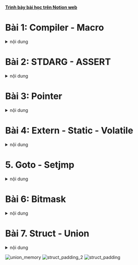 **[Trình bày bài học trên Notion web](https://ritzy-tray-c64.notion.site/Advance-C-CPP-1340b8981c614ba29eb68631e6479064)**

# Bài 1: Compiler - Macro
<details>
<summary>nội dung</summary>

<h2>Compiler</h2>

**Compiler là trình biên dịch, có nhiệm vụ biên dịch source code sang ngôn ngữ máy để vi xử lí có thể thực thi được chương trình đó.**

<p align="center">
  <img src="https://github.com/user-attachments/assets/418ae9af-78e6-4ba5-a352-9193f6056b5c" width="50%">
</p>

* Preprocessing: là quá trình tiền xử lí, tạo ra file preprocessed. Trong qua trình này:

    * Preprocessor sẽ copy nội dung của file được include vào file tiền xử lí.
    * Xóa bỏ các comment trong source file.
    * Chèn nội dung được định nghĩa của macro tại vị trí gọi macro đó.

* Compilation: từ preprocessed source compiler sẽ biên dịch sang assembly code.

* Assemble: assembler tạo ra object file từ assembly code.

* Linking: Linker sẽ gộp các file object đã tạo ra từ lại thành một excutable file.
    * Vì khi include một header thì file header đó chỉ chứa tên của hàm không có nội dung thực thi của hàm đó. Tức là sau tiền xử lí cũng chỉ chứa tên hàm mà không có nội dung hàm trong file đó.
    * File source của header đó cũng được biên dịch thành file object và linker sẽ gộp nội dung của hàm đó vào executable file.

<h2>Macro</h2>

**Macro gồm một label và nội dung là đoạn code sẽ được thay thế cho label đó trong quá trình tền xử lí (preprocessing).**

**Chỉ thị tiền xử lí là chỉ thị báo cho preprocesor xử lí những nội dung có trong source code.**

Các chỉ thị tiền xử lí:

* #include: là chỉ thị chèn tất cả nội dung của file được include vào source file.
    
    ⇒ Giúp quản lí và tái sử dụng source code hiệu quả.
    
* #define: dùng để định nghĩa một macro.

* #undef: để hủy định nghĩa một macro đã định nghĩa trước đó.
    
    ⇒ Sử dụng trong trường hợp cần định nghĩa lại macro.
    
* #if, #elif, #else: là những chỉ thị điều kiện để quyết định xem có chèn những nội dung bên trong điều kiện vào source file hay không. Kết thúc chỉ thị điều kiện này là #endif.
    
    ⇒ Dùng để linh hoạt khai báo macro có nội dung khác nhau phù hợp với yêu cầu và đối tượng thực thi chương trình.
    
- #ifdef và #ifndef: là chỉ thị kiểm tra xem đã định nghĩa macro đó hay chưa. Nếu điều kiện đúng thì nội dung bên trong điều kiện sẽ được chèn vào source file. Kết thúc chỉ thị điều kiện là #endif.
    
    ⇒ Để tránh chèn lặp lại những nội dung đã được định nghĩa và chèn vào trước đó.

Các toán tử trong macro:
* Stringize: định nghĩa nội dung của label phía sau # là một chuỗi trong dấu “”.
    
    ```c
    #define _PRINTF(cmd) printf(#cmd)
    ```
    
* Concatenation: nối nội dung của label phía sau ## vào chuỗi phía trước.
    
    ```c
    #define PIN_DEF(number)    int pin_##number
    ```
    
* Variadic: tạo ra macro có thể nhận số lượng tham số truyền vào không cố định và có thể thay đổi.

    ```c
    #define NUM_LIST(...)                       \
    int sum_list[] = {__VA_ARGS__}

    NUM_LIST(1, 4, 5, 6);

    // kết quả sau tiền xử lí
    int sum_list[] = {1, 4, 5, 6};
    ```

Ví dụ định nghĩa macro:

* Định nghĩa macro có chứa giá trị của số pi.

* Định nghĩa macro khai báo nhiều biến có cùng format tên.

* Định nghĩa macro khai báo function.

    ```c
    #define PI_NUMBER               (double)3.14159

    #define NEW_VAR(name)           \
    int         int_##name;         \
    double      double_##name;      \
    char        char_##name;

    #define     _PRINTF(func_name, cmd)         \
    void func_name() {                          \
        printf(#cmd);                           \
        printf("\n");                           \
    }

    _PRINTF(print_hello, hello!);
    _PRINTF(print_goodbye, good bye!);

    int main() {

        printf("%.3f\n", PI_NUMBER); 

        NEW_VAR(test);
        int_test = 5;
        double_test = 5.0;
        char_test = 'a';

        print_hello();
        print_goodbye();
        return 0;
    }
    ```

Ví dụ #ifdef và #ifndef:

* Dùng #ifndef để kiểm tra xem label BOARD_H đã được địa nghĩa trước đó hay chưa. Và định nghĩa label đó nếu chưa.

* Dùng điều kiện #if, #elif để định nghĩa chân Led builtin  phù hợp với board cần biên dịch.

    ```c
    #ifndef BOARD_H
    #define BOARD_H

    #define MCU     UNO
    //#define MCU     MEGA

    #if MCU == UNO
        #define     LED_BULTIN      2
    #elif MCU == MEGA
        #define     LED_BULTIN      7
    #endif

    #endif
    ```

**Macro và function khác nhau như thế nào mặc dù có thể cho ra kết quả như nhau.**

* Function chiếm một vùng nhớ cố định trong main memory. Vì function chỉ được định nghĩa một lần. Mỗi khi gọi function thì program counter sẽ nhảy tới vùng nhớ lưu function đó để thực thi.
* Còn khi định nghĩa macro thì khi biên dịch preprocessor sẽ thay thế đoạn macro được định nghĩa tại vị trí gọi macro đó. Khi gọi nhiều lần sẽ có nhiều đoạn giống nhau trong main memory.
    
⇒ Dùng function sẽ tối ưu hơn về mặt bộ nhớ nhưng sẽ không tối ưu về mặt tốc độ khi so với macro.

</details>

# Bài 2: STDARG - ASSERT
<details>
<summary>nội dung</summary>

<h2>STDARG</h2>

**Stdarg là thư viện chuẩn của C, hỗ trợ viết function với số lượng tham số và kiểu dữ liệu không xác định trước.**

Kiểu dữ liệu và macro của thư viện stdarg:

* va_list: là kiểu dự liệu để chứa các tham số truyền vào.

* void va_start(va_list *ap*, *argN*): xác định địa chỉ bắt đầu trong danh sách tham số truyền vào. Địa chỉ bắt đầu là địa chỉ của tham số tiếp theo phía sau  label argN. Cần gọi trước va_start trước khi gọi va_arg.

* type va_arg(va_list *ap*, *type*): trả về giá trị của địa chỉ hiện tại đang trỏ tới trong danh sách tham số với kiểu dữ liệu xác định tại type. Và chuyển con trỏ đến vị trí tiếp theo trong danh sách tham số.

* void va_end(): giải phóng vùng nhớ đã tạo ra của biến va_list. Cần gọi khi không còn sử dụng va_list đó nữa.

Ví dụ viết một function tính tổng các số truyền vào kiểu int có số lượng tham số có thể thay đổi:

```c
int sum(int count, ...){
    va_list num_list;
    // khởi tạo va_list để lưu địa chỉ các tham số truyền vào
    va_start(num_list, count);
    // lấy ra giá trị của tham số hiện tại đang trỏ đến (địa chỉ đầu tiên là địa chỉ của tham số phía sau count)
    int result = va_arg(num_list, int);
    for(int index=1;index<count;index++) {
            // cộng dồn lần lượt các giá trị còn lại trong danh sách tham số
        result += va_arg(num_list, int);
    }
    // giải phóng vùng nhớ đã khởi tạo num_list
    va_end(num_list);
    return result;
}

int main(void) {
    printf("%d\n", sum(5, 1, 3, 5, 6, 7));
    return 0;
}
```

⇒ Ứng dụng để viết những function xử lí những trường hợp tham số truyền vào có thể thay đổi được.

<h2>ASSERT</h2>

**Assert là thư viện chuẩn của C, hỗ trợ debug và báo lỗi cho chương trình.**

**void assert(_Expression):** có tham số truyền vào là điều kiện báo lỗi và chuỗi kí tự thông báo khi có lỗi xảy ra.

* Nếu điều kiện đúng chương trình sẽ chạy tiếp mà không báo lỗi.
* Nếu điều kiện sai chương trình sẽ báo lỗi với chuỗi kí tự đã định nghĩa trước và dừng chương trình ngay lập tức.

⇒ Quan trọng trong quá trình debug và xử lí lỗi và assert sẽ báo chính xác vị trí lỗi trong source code là line nào.

Ví dụ sử dụng assert để báo lỗi:
```c
#define LOG(condition, cmd)     assert((condition) && #cmd)

double divide(double number_a, double number_b) {
    // assert( (number_b!=0) && "Divide for zero");
    LOG(number_b!=0, "Divide for zero");
    return number_a / number_b;
}

int main() {
	printf("%f\n", divide(4.0, 1.0));
	printf("%f\n", divide(4.0, 0.0));
}
```

</details>

# Bài 3: Pointer
<details>
<summary>nội dung</summary>

<h2>Pointer</h2>

**Pointer là biến có giá trị là địa chỉ của một biến khác. Thông qua con trỏ có thể truy cập đến để đọc hoặc thay đổi giá trị tại địa chỉ đó.**

* Mọi biến đều được lưu trên RAM trong quá trình thực thi chương trình và có địa chỉ riêng.

* Có thể dùng pointer để truy cập nhiều biến khác nhau giúp quá trình xử lí chương trình linh hoạt hơn.

**Kích thước của con trỏ phụ thuộc vào kiến trúc của vi xử lí.**

Ví dụ khai báo và sử dụng con trỏ:
```c
int number = 10;
int *ptr = &number;   // lấy địa chỉ của biến number gán cho con trỏ
*ptr = 100;           // thay đổi giá trị tại biến number = 100
```

<h2>Void Pointer</h2>

**Void Pointer là con trỏ có thể trỏ đến bất kì biến nào mà không cần biết trước kiểu dữ liệu của nó.**

* Tuy nhiên trước khi đọc hoặc thay đổi giá trị của biến được trỏ tới thì cần ép kiểu cho đúng với kiểu dữ liệu của biến đó.

Ví dụ khai báo Void pointer:
```c
int a = 100;
void *ptr = &a;
printf("%d\n", *(int *)a);
*(int *)ptr = 10;
```

<h2>NULL Pointer</h2>

**NULL Pointer là con trỏ có giá trị (địa chỉ trỏ tới) là 0x00.**

Khi khai báo một biến mới chương trình sẽ lấy một vùng nhớ chưa được sử dụng trên RAM để lưu biến. Nếu không gán giá trị khi khai báo thì giá trị của biến sẽ là một giá trị ngẫu nhiên đã được lưu tại địa chỉ này trước đó. 

⇒ Do đó khi khai báo con trỏ mà chưa gán địa chỉ cho nó thì gán NULL để tránh lỗi chương trình khi trỏ nhầm địa chỉ. (Khi không dùng nữa cũng gán NULL)

* Dùng con trỏ NULL có thể kiểm tra được con trỏ đã được khai báo địa chỉ hợp lệ hay chưa.

```c
void *ptr = NULL;
```

<h2>Pointer to Constant</h2>

**Pointer to constant là con trỏ chỉ cho phép đọc giá trị tại tại địa chỉ được trỏ đến mà không được phép thay đổi giá trị tại địa chỉ đó. Tuy nhiên có thể gán lại giá trị (địa chỉ trỏ đến) cho con trỏ.**

Ví dụ sử dụng pointer to constant:
```c
int number_a = 10;
int number_b = 5;
// có thể khai báo con trỏ theo một trong hai cách sau.
int const *ptr_const = &number_a;
// const int *ptr_const = &number_a;

// không thể thay đổi giá trị của biến được trỏ đến.
// *ptr_const = 5; => Lỗi
// tuy nhiên có thể thay đổi giá trị của con trỏ.
ptr_const = &number_b;
```

<h2>Constant Pointer</h2>

**Constant pointer là con trỏ được khởi tạo với giá trị (địa chỉ trỏ đến) không được phép thay đổi. Chỉ có thể đọc và thay đổi giá trị tại địa chỉ được trỏ đến.**

Ví dụ sử dụng constant pointer:
```c
int number_a = 10;
int number_b = 5;
int *const ptr_const = &number_a;

// có thể thay đổi giá trị tại number_a
*const_ptr = 7;

// tuy nhiên đã khởi tạo con trỏ trỏ đến địa chỉ của number_a thì không thể trỏ đến một biến khác nữa.
// ptr_const = &number_b; => chương trình báo lỗi
```

<h2>Pointer to Function</h2>

**Function pointer là con trỏ có giá trị là địa chỉ của một function.**

    ⇒ Trỏ đến vùng nhớ chứa function.

Ví dụ sử dụng pointer to function:

```c
/*
	khai báo ptr là con trỏ hàm có tham số truyền vào là (int, int)
và kiểu trả về là int.
	sử dụng con trỏ hàm để gọi hàm phù hợp theo điều kiện
*/

#define OPERATOR    SUM
// #define OPERATOR    MULTIPLE

int multiple(int number_a, int number_b) {
    return number_a * number_b;
}

int sum(int number_a, int number_b) {
    return number_a + number_b;
}

int main() {
    int (*ptr)(int, int) = NULL;

    #if OPERATOR == SUM
        ptr = &sum;
    #elif OPERATOR == MULTIPLE
        ptr = &multiple;
    #endif
    
    printf("%d\n", ptr(5, 10));
}
```
* Function pointer còn có thể dùng làm tham số truyền vào cho một function khác. 

    Ví dụ:
    ```c
    /*
        Tạo một function có tham số truyền vào là một con trỏ hàm và các tham số phụ.
        Sử dụng con trỏ để gọi hàm tính toán.
    */


    int multiple(int number_a, int number_b) {
        return number_a * number_b;
    }

    int sum(int number_a, int number_b) {
        return number_a + number_b;
    }

    int CalcAndShow(int (*ptr)(int, int), int number_a, int number_b) {
        int result = ptr(number_a, number_b);
        printf("%d\n", result);
        return result;
    }

    int main() {
        int a = 10, b = 4;
        int (*ptr)(int, int) = NULL;
        CalcAndShow(&multiple, a, b);
        CalcAndShow(&sum, a, b);
    }
    ```

Ép kiểu một con trỏ hàm:
```c
int sum(int number_a, int number_b) {
    return number_a + number_b;
}
...
void *ptr = &sum;
int result = ((int (*)(int, int))ptr)(5, 3);
```

<h2>Pointer to Pointer</h2>

**Pointer to Pointer là con trỏ có giá trị là địa chỉ của con trỏ khác (trỏ đến con trỏ khác).**

```c
/*
	Khai báo con trỏ ptr_1 trỏ tới biến point.
	Khai báo con trỏ ptr_2 trỏ tới ptr_1.
	In ra giá trị và địa chỉ của ptr_1 và ptr_2.
*/

double point = 9.2;
double *ptr_1 = &point;
double **ptr_2 = &ptr_1;

printf("&point : %lu\t- point = %.3f\n", &point, point);
printf("&ptr_1 : %lu\t- *ptr_1 = %.3f\n", &ptr_1, *ptr_1);

// con trỏ ptr_2 có giá trị là địa chỉ của ptr_1.
// ta cũng có thể trỏ với point qua ptr_2
printf("ptr_2 : %lu\t- *ptr_2 : %lu\t- **ptr_2 = %.3f\n", ptr_2, *ptr_2, **ptr_2);

/*
	Kết quả in ra
&point : 144701488      - point = 9.200
&ptr_1 : 144701480      - *ptr_1 = 9.200
ptr_2 : 144701480       - *ptr_2 : 144701488    - **ptr_2 = 9.200
*/
```

</details>

# Bài 4: Extern - Static - Volatile
<details>
<summary>nội dung</summary>

<h2>Extern</h2>

**Từ khóa extern dùng để khai báo một biến toàn cục hoặc hàm đã được định nghĩa (khai báo và cấp phát bộ nhớ) ở một file khác. Tức là có thể sử dụng biến toàn cục hoặc hàm của một file khác.**

- Khai báo một biến và gán giá trị cho nó thì nó phải nằm ở file source (.c).

Ví dụ khai báo và sử dụng một hàm và biến toàn cục ở một file source khác:

```c
/* scale.c */

#include "scale.h"

double scale_factor = 0.5;

double calcLength(double len) {
    return len*scale_factor;
}

```

```c
/* main.c */

#include <stdio.h>
// #include "sum.h" => ví dụ này không dùng include

// dùng từ khóa extern để báo đây là một biến toàn cục và một function đã được định nghĩa ở một file kkhác.
extern double scale_factor;
extern double calcLength(double len);

int main(void) {

    double obj_len = 10.0;
    // gọi hàm tính độ dài với scale factor được định nghĩa ở một file khác với.
    printf("Length: %.3f.\n", calcLength(obj_len));
    // do đã dùng từ khóa extern để khai báo scale_factor
	  // thay đổi giá trị scale_factor được định nghĩa file scale.c
	  // và tính lại độ dài một lần nữa với scale_factor vừa thay đổi.
    scale_factor = 2;
    printf("Length: %.3f.\n", calcLength(obj_len));

    return 0;
}

/* Kết quả in trên terminal
Length: 5.000.
Length: 20.000.
*/
```

## Static

### Biến static cục bộ

**Static local variables là những biến cục bộ được khai báo và cấp phát địa chỉ một lần duy nhất và chỉ thu hồi vùng nhớ của biến khi kết thúc chương trình.**

Local variables: biến cục bộ là biến được khai báo bên trong hàm chỉ có phạm vi sử dụng bên trong hàm.

Ứng dụng: 

- Sử dụng trong trường hợp cần giữ lại giá trị của biến trong các lần gọi hàm.
- Thực hiện khởi tạo cho hàm một lần duy nhất.

    Ví dụ sử dụng biến static cục bộ:
    
    ```c
    #include <stdio.h>
    
    void countObject() {
    		// biến counter sẽ được khai báo ở lần đầu tiên gọi hàm
    		// khi gọi những lần tiếp theo chương trình sẽ không khai báo lại 
    		// mà dùng sửa dụng lại vùng nhớ đã cấp phát trước đó.
    		// nên giá trị của biến counter sẽ được cộng lên ở mỗi lên gọi hàm
        static int counter = 0;
        printf("Add object %d.\n", ++counter);
    }
    
    int main(void) {
        countObject();
        countObject();
        countObject();
        countObject();
        countObject();
    }
    
    /* Kết quả in ra màn hình
    Add object 1.
    Add object 2.
    Add object 3.
    Add object 4.
    Add object 5.
    */
    ```
    
    ```c
    
    #include <stdio.h>
    #include <time.h>
    
    #define TIMER_INIT      0
    #define TIMER_RUN       1
    #define TIME_OUT        0
    
    /*
    function timer sửa dụng hai biến static cục bộ:
    state để kiểm tra trạng thái của timer, khởi tạo giá trị cho time_stamp khi timer bắt đầu chạy.
    time_stamp lưu giá trị clock để so sánh cho những lần gọi sau. Tính xem timer đã time out hay chưa.
    */
    int timer(int interval) {
        static clock_t time_stamp;
        static int state = TIMER_INIT;
    
        if (state == TIMER_INIT) {
            time_stamp = clock();
            state = TIMER_RUN;
        } else {
            if ((clock() - time_stamp) >= interval) {
                state = TIMER_INIT;
                return TIME_OUT;
            }
        }
        
        return TIMER_RUN;
    }
    
    int main(void) {
    
        int counter = 1;
        while (1) {
            if (timer(1000) == TIME_OUT) {
                printf("Time out.\n");
                if (counter == 5) {
                    break;
                }
                counter++;
            }
        }
    
        return 0;
    }
    ```
    

### Biến static toàn cục

**Static global variables là những biến toàn cục chỉ có thể sử dụng trong phạm vi của file chứa nó và không cho phép extern để file khác sử dụng.**

Global variables: 

- Biến toàn cục là biến được khai báo không nằm trong hàm nào.
- Không thể extern biến static toàn cục để sử dụng ở một file khác. (Tương tự với hàm static)
    
    ⇒ Có thể sử dụng biến hoặc hàm static ở một file khác thông qua function được định nghĩa ở chính file đó.
    

Ứng dụng: để hạn chế gọi hàm hoặc biến ở ngoài file chứa nó (Trong trường hợp thiết kế thư viện sẽ dùng với mục đích không cho phép người sử dụng gọi hàm hoặc biến không được phép truy cập làm ảnh hưởng kết quả của chương trình).

- Ví dụ sử dụng biến static toàn cục:
    - Khi viết một thư viện nhưng không muốn người sử dụng sử dụng các hàm tính toán trong đó hay thay đổi những biến trong đó ta sẽ định nghĩa nó ở dạng static.
    - Trong ví dụ này chỉ khai báo biến scale_factor và hàm calcLength trong file sum.c, ngoài file này ra không có file nào có thể sử dụng được biến và hàm này.
    - Người dùng chỉ có thể gọi được function showLength khi include file  sum.h
    
    ```c
    /* file name: sum.h */
    #ifndef SUM_H
    #define SUM_H
    
    #define OBJECT_1
    // #define OBJECT_2
    // #define OBJECT_3
    
    void showLength(double len);
    
    #endif
    ```
    
    ```c
    /* file name: sum.c */
    
    #include "sum.h"
    #include <stdio.h>
    
    #ifdef OBJECT_1
        #define _SCALE_FACTOR   0.5
    #elif OBJECT_2
        #define _SCALE_FACTOR   1.2
    #elif OBJECT_3
        #define _SCALE_FACTOR   0.8
    #else
        #define _SCALE_FACTOR   1.0
    #endif
    
    static double scale_factor = _SCALE_FACTOR;
    
    static double calcLength(double len) {
        return len*scale_factor;
    }
    
    void showLength(double len) {
        printf("Length: %.3f.\n", calcLength(len));
    }
    ```
    
    ```c
    /* file name: main.c */
    
    #include <stdio.h>
    #include "sum.h"
    
    int main(void) {
        double obj_len = 10.0;
        showLength(obj_len);
        return 0;
    }
    ```
    

Thắc mắc: Biến và hàm static toàn cục khi khai báo ở file header (.h) thì chỉ có thể sử dụng trong phạm vi file header. Nên thông thường người ta sẽ khai báo biến và hàm static toàn cục trong file source (.c) để có ghể gọi từ các hàm khác như trong ví dụ ở phía trên.

### Từ khóa register

<p align="center">
  <img src="https://github.com/user-attachments/assets/dcfa0002-01e9-4c82-9096-6b11ef19e123" width="90%">
</p>


ALU (Arithmetic Logic Unit) có nhiệm vụ các phép toán trong chương trình. Và ALU chỉ làm việc với thanh ghi.

Khi một biến được khai báo chương trình sẽ cấp phát bộ nhớ của biến đó tại một địa chỉ trên RAM.

Các bước vi xử lí thực hiện một phép toán:

- Chuyển giá trị tại vùng nhớ cần tính trên RAM vào register.
- ALU lấy giá trị trên register tính toán sau đó trả giá trị vào register.
- Register chuyển kết quả nhận được từ ALU vào lại RAM.

⇒ Tốc độ thực thi của chương trình phụ thuộc nhiều vào tốc độ truyền dự liệu của RAM.

**Từ khóa register sẽ báo cho compiler khai báo và cấp phát bộ nhớ của biến đó trên thanh ghi. Giúp giảm bước truyền nhận dữ liệu giữa RAM và Register nên chương trình thực sẽ thi nhanh hơn. Chỉ có thể sử dụng từ khóa register với những biến cục bộ.**

**Bộ nhớ của register ít và không thể mở rộng giới hạn được như RAM.**

Ứng dụng: khai báo các biến dùng thường xuyên và xử lí tính toán với những biến đó ưu tiên tốc độ.

Ví dụ sử dụng hai biến được định với từ khóa register và không có từ khóa register:
    
- Với từ khóa register biến index sẽ được khai báo và cấp phát bộ nhớ trong thanh ghi thay vì trên RAM.
        
    ⇒ Tốc độ thực thi hàm khi sử dụng register để khai báo biến index sẽ nhanh hơn.
        

    ```c
    #include <stdio.h>
    #include <time.h>
    
    void showTime() {
        clock_t time_start;
        time_start = clock();
    
        register unsigned long index;
        // unsigned long index;
        
        unsigned long number = 100000000;
    
        for(index=0;index<number;index++) {
    
        }
    
        printf("Execution time: %.5f\n", (double)((clock() - time_start)/1000.0));
    }
    
    int main(void) {
    
        showTime();
        
        return 0;
    }
    
    /* Output:
    Execution time: 0.22800 (without register)
    Execution time: 0.03500 (with register)
    */
    ```
    

Thắc mắc: Nếu biến được khai báo và cấp phát bộ nhớ trên thanh ghi của vi xử lí thì có thể dùng con trỏ để trỏ đến biến đó hay lấy địa chỉ như một biến thông thường được cấp phát bộ nhớ trên RAM hay không?

## Từ khóa Volatile

Vi điều khiển có bộ nhớ giới hạn, nên khi build chương trình compiler sẽ tối ưu bộ nhớ bằng các bỏ qua các biến không thay đổi giá trị trong quá trình chạy chương trình.

```c
int main() {
	while(1) {
		int number_a = 10;
		int number_b = read_number();
        number_a;
        number_b;
	}
}
```

Trong đoạn code phía trên khi compiler thấy biến cục bộ number_a không thay đổi giá trị phía bên trong while nên compiler sẽ tối ưu biến này. Tương tự với number_b, tuy được khai báo và gán giá trị là giá trị trả về của một hàm nhưng compiler vẫn sẽ tối ưu number_b.

**Từ khóa Volatile sẽ báo cho compiler không tối ưu biến đó.**

```c
volatile number_a = 10;
```

Ứng dụng:

- Khai báo volatile để tránh những lỗi chạy chương trình khi compiler tối ưu biến đó.
- Thường được sửa dụng nhiều trong RTOS. (Khi một biến toàn cục được thay đổi giá trị ở nhiều task khác nhau, dùng votatile để tránh compiler tối ưu biến đó bên trong một task)

</details>

# 5. Goto - Setjmp
<details>
<summary>nội dung</summary>

## Goto

**Từ khóa goto sẽ cho phép nhảy đến một label được đặt trong phạm vi của hàm gọi từ khóa goto.**

Các trường hợp ứng dụng goto:

- Thoát khỏi nhiều vòng lặp chồng lên nhau.
- Finite State Machines.
- Lập trình các ứng dụng menu, quét lét,…

    Ví dụ sử dụng goto để thoát ra khỏi 3 cấp vòng lặp, thay vì sử dụng break để thoát ra khỏi từng vòng lặp:
    
    ```c
    #include <stdio.h>
    
    int main(void) {
    
        while(1) {
            for(int col=0;col<10;col++) {
                for(int row=0;row<10;row++) {
                    if((col==5)&&(row==8)) {
                        goto exit_loops;
                    }
                    printf("Col: %d, Row: %d\n", col, row);
                }
            }
        }
    
        exit_loops:
    
        return 0;
    }
    ```
    

## Setjmp

**setjump là thư viện chuẩn của C, hỗ trợ macro setjmp và function longjmp.**

- Macro setjmp(BUF): thiết lập một vị trí trong chương trình mà khi gọi longjmp chương trình sẽ nhảy lệnh đó và trả về một giá trị.
    - BUF là tham số truyền vào có kiểu dữ liệu là jmp_buf.
    - Ở lần đầu tiên thực thi setjmp sẽ trả về giá trị 0.
    - Ở những lần thực thi tiếp theo setjmp sẽ trả về giá trị tương ứng với tham số thứ 2 của longjmp.
- Function longjmp(jmp_buf _Buf,int _Value): nhảy đến vị trị đã set của tham số đầu tiên và trả về giá trị của tham số thứ hai.

⇒ setjump thường được sử dụng cho xử lí ngoại lệ trong C.

- Ví dụ sử dụng setjmp và longjmp:
    - Ví dụ xử lí những ngoại lệ như truyền vào mảng không hợp lệ (size = 0) hoặc không nằm trong range.
    - Gọi marco setjmp trong main để thiết lập điểm nhảy tới khi gọi longjmp (xảy ra ngoại lệ).
    - Ở lần đầu tiên setjmp sẽ trả về 0, tức là exception_code có giá trị là 0, tương ứng với case ERR_NONE ⇒ Chạy function xử lí mảng.
    - Nếu những điều kiện đặt ra không thỏa mãn như mảng có độ dài = 0, hoặc giá trị phần tử vượt ngoài range thì longjump sẽ được gọi và truyền vào giá trị lỗi tương tứng ở tham số thứ 2. ⇒ chương trình sẽ qua lại chỗ setjump và lúc này exception_code mang một giá trị khác.
    - Những case lỗi (ERR_ARRAY_SIZE, ERR_OUT_RANGE) là nơi sẽ thực hiện xử lí khi có ngoại lệ xảy ra.
    - Trong trường hợp phát hiện ra lỗi, ngoại lệ vẫn có thể chạy tiếp các lệnh khác ở phía dưới.
    
    ```c
    #include <stdio.h>
    #include <setjmp.h>
    
    #define ERR_NONE            0
    #define ERR_ARRAY_SIZE      1
    #define ERR_OUT_RANGE       2
    
    #define VAL_MIN             0
    #define VAL_MAX             10
    
    jmp_buf buf;
    int exception_code;
    
    void checkOutRange(int value) {
        if ((value < VAL_MIN)  || (value > VAL_MAX)) {
            longjmp(buf, ERR_OUT_RANGE);
        }
    }
    
    void arrayProcess(int *const arr, int size) {
        if (size <= 0 ) {
            longjmp(buf, ERR_ARRAY_SIZE);
        }
    
        for(int index=0;index<size;index++) {
            checkOutRange(*(arr+index));
            printf("Number at <index>: %d.\n", *(arr+index));
        }
    }
    
    int main(void) {
    
        int num_list[] = { 0, 2, 4, 5, 6, 3, 12};
        int list_size = sizeof(num_list)/sizeof(int);
    
        exception_code = setjmp(buf);
    
        switch (exception_code) {
            case ERR_NONE:
                arrayProcess(num_list, list_size);
    		        // arrayProcess(num_list, 0);
                break;
            case ERR_ARRAY_SIZE:
                printf("Input Array invalid...\n");
                break;
            case ERR_OUT_RANGE:
                printf("Value out of range...\n");
                break;
        }
    
    		printf("Handle another features...\n");
        return 0;
    }
    ```

</details>

# Bài 6: Bitmask
<details>
<summary>nội dung</summary>

**Bitmask là một kỹ thuật lập trình, sử dụng các toán tử bitwise để thao tác hoặc lưu trữ thông tin với đơn vị bit.**

Ứng dụng: Tối ưu hóa bộ nhớ sử dụng, quản lí thuộc tính của đối tượng,…

## Các toán tử bitwise:

### AND

**Toán tử AND ( & ) sẽ thực hiện phép AND Logic cho từng cặp bit của hai giá trị cần thực hiện phép toán.**

| Input 1 | Input 2 | Output |
| --- | --- | --- |
| 0 | 0 | 0 |
| 0 | 1 | 0 |
| 1 | 0 | 0 |
| 1 | 1 | 1 |

⇒ Chỉ khi bit input 1 và bit input 2 đều là 1 thì kết quả mới là 1.

Ví dụ:

```c
uint8_t input_1 = 0b01001100;
uint8_t input_2 = 0b00101100;
uint8_t output  = input_1 & input_2;
/*   => output  = 0b00001100  */
```

### OR

**Toán tử OR ( | ) sẽ thực hiện phép OR Logic cho từng cặp bit của hai giá trị cần thực hiện phép toán.**

| Input 1 | Input 2 | Output |
| --- | --- | --- |
| 0 | 0 | 0 |
| 0 | 1 | 1 |
| 1 | 0 | 1 |
| 1 | 1 | 1 |

⇒ Chỉ cần tối thiểu 1 trong hai bit input là 1 thì kết quả là 1.

Ví dụ: 

```c
uint8_t input_1 = 0b01001100;
uint8_t input_2 = 0b00101100;
uint8_t output  = input_1 | input_2;
/*   => output  = 0b01101100  */
```

### XOR

**Toán tử XOR ( ^ ) sẽ thực hiện phép XOR Logic cho từng cặp bit của hai giá trị cần thực hiện phép toán.**

| Input 1 | Input 2 | Output |
| --- | --- | --- |
| 0 | 0 | 0 |
| 0 | 1 | 1 |
| 1 | 0 | 1 |
| 1 | 1 | 0 |

⇒ Nếu một cả hai bit input cùng là 0 hoặc cùng là 1 thì kết quả sẽ là 0. Ngược lại chỉ có 1 trong hai input là 1 là kết quả là 1.

```c
uint8_t input_1 = 0b01001100;
uint8_t input_2 = 0b00101100;
uint8_t output  = input_1 ^ input_2;
/*   => output  = 0b01100000  */
```

### NOT

**Toán tử NOT ( ~ )  sẽ thực hiện phép NOT Logic, đảo ngược giá trị của bit.**

```c
uint8_t input  = 0b01001100;
uint8_t output = ~input;
/*   => output = 0b10110011  */
```

### Shift left - Shift right

**Shift left ( << ) là toán tử dịch bit sang trái, các bit được chèn vào phía bên phải sẽ là 0.**

```c
uint8_t input  = 0b00000001;
uint8_t output = input << 2;
/*   => output = 0b00000100  */
output = input << 5;
/*   => output = 0b00100000  */
```

**Shift right ( >> ) là toán tử dịch bit sang phải, các bit được chèn vào phía bên trái sẽ là 0.**

```c
uint8_t input  = 0b10000001;
uint8_t output = input >> 2;
/*   => output = 0b00100000  */
output = input >> 5;
/*   => output = 0b00000100  */
```

- Ví dụ sử dụng bitmask:
    - Sử dụng bitmask để thay đổi giá trị tại một bit chỉ định mà vẫn giữ nguyên giá trị cho các bit còn lại.
    - Sử dụng bitmask để đọc ra giá trị của từng bit.
    
    ```c
    #include <stdio.h>
    #include <stdint.h>
    
    uint8_t port_State = 0;
    
    void portWrite(uint8_t pin_number, uint8_t value) {
        if(value == 0) {
            port_State &= ~(1 << pin_number);
        } else if (value == 1) {
            port_State |= (1 << pin_number);
        }
    }
    
    char *const showBinary(uint8_t value) {
        static char bin[9];
    
        for(int index=0;index<8;index++) {
            uint8_t single_bit = (value >> index) & 1;
            bin[7-index] = ((single_bit == 0) ? '0' : '1');
        }
    
        return bin;
    }
    
    int main(void) {
        // printf("0b%s", showBinary(0b00100));
    
        printf("%s\n", showBinary(port_State));
        portWrite(0, 1);
        printf("%s\n", showBinary(port_State));
        portWrite(2, 1);
        printf("%s\n", showBinary(port_State));
        portWrite(7, 1);
        printf("%s\n", showBinary(port_State));
        portWrite(0, 0);
        printf("%s\n", showBinary(port_State));
        portWrite(7, 0);
        printf("%s\n", showBinary(port_State));
        
        return 0;
    }
    ```
    

### Bit fields

**Bit fields trong struct giúp tối ưu bộ nhớ khi khai báo và sử dụng một struct bằng cách xác định số bit sẽ dùng để lưu một phần tử trong struct.**

- Ví dụ sử dụng Bit fields 1:
    
    ```c
    typedef struct {
        uint8_t bit_0 : 1;
        uint8_t bit_1 : 1;
        uint8_t bit_2 : 1;
        uint8_t bit_3 : 1;
        uint8_t bit_4 : 1;
        uint8_t bit_5 : 1;
        uint8_t bit_6 : 1;
        uint8_t bit_7 : 1;
    } GPIO_PORT;
    ```
    
    Như ví dụ ở trên, struct có tên GPIO_PORT có 8 phần tử kiểu uint8_t, tuy nhiên mỗi phần tử chỉ sử dụng 1 bit để lưu giá trị thay vì 1 byte. Nên struct này chỉ chiếm 1 byte bộ nhớ.
    
- Ví dụ sử dụng Bit fields 2:
    
    ```c
    typedef struct {
        uint8_t feature_1 : 4;
        uint8_t feature_2 : 4;
        uint8_t feature_3 : 1;
    } Features;
    ```
    
    Như ví dụ ở trên feature_3 sử dụng 1 bit, nhưng hai phần tử trước đó đã đủ 8 bit, nên lúc này struct Features sẽ chiếm 2 byte bộ nhớ.
    
    Với feature_3 chỉ chiếm 1 bit để lưu trữ lên khi chỉ có thể gán 0b1 hoặc 0b0 nếu gán giá trị lớn hơn (ví dụ: 0b10) sẽ làm mất dữ liệu do 1 bit không thể lưu hết.

</details>

# Bài 7. Struct - Union

<details> 
<summary>nội dung</summary>

# 7. Struct - Union

## Struct

**Struct là cấu trúc dữ liệu chứa nhiều biến member do người lập trình định nghĩa, mỗi member có một vùng nhớ riêng.**

Sử dụng struct:

```c
struct Car{
    char name[50];
    double maxSpeed;
    double maxAccel;
    int seats;
};

// Khai báo một struct và dữ liệu
struct Car myCar = {.name = "Honda", .maxSpeed = 200.0, .maxAccel = 500.0, .seats = 4};
// truy cập đến struct member
myCar.maxSpeed = 150.0;
struct Car* ptr = &myCar;
// con trỏ truy cập đến struct member
ptr->seats = 6;
```

Sử dụng từ khóa typedef thêm tên cho struct để rút gọn cú pháp khai báo biến:

```c
typedef struct {
    char name[50];
    double maxSpeed;
    double maxAccel;
    int seats;
} Car;

Car myCar = {.name = "Honda", .maxSpeed = 200.0, .maxAccel = 500.0, .seats = 4};
```

### Padding của Struct:

Cách sắp xếp vùng nhớ của struct:

```c
typedef struct {
    uint8_t member_1;
    uint32_t member_2;
    uint16_t member_3;
} struct_1;
```

![struct_padding.svg](https://prod-files-secure.s3.us-west-2.amazonaws.com/12f85233-d251-4641-9068-58727ed3c3fb/73b908d7-c020-462c-be40-dcf7e300baf5/struct_padding.svg)

struct_1 mặc dùng tổng size của ba phần tử là 7 byte tuy nhiên struct_1 có kích thước là 12 byte:

- compiler sẽ chọn kích thước của phần tử lớn nhất để làm tham chiếu sắp xếp vị trí cho các phần tử còn lại.
- struct_1 sẽ chọn kích thước 4 làm bội số và một phần tử sẽ hoàn toàn đặt trong một vùng nhớ 4 byte.
- member_1 là phần tử đầu tiên, có kích thước là 1 byte, giả sử địa chỉ bắt đầu của biến struct này là 0xF0. member 1 sẽ đặt ở 0xF0.
- member_2 có kích thước là 4 byte và nếu đặt vào địa chỉ 0xF1 sẽ thừa ra 1 byte (tại 0xF4) vào vùng nhớ 4 byte kế tiếp. Nên member_2 sẽ bắt đầu từ 0xF4 và 3 byte không được sử dụng trong vùng nhớ 4 byte đầu tiên gọi là padding.
- Tương tự member_3 sẽ bắt đầu từ địa chỉ 0xF8 và 2 byte còn lại là padding.
    
    ⇒ Kích thước của struct sẽ là 7 byte + 5 byte padding = 12 byte.
    

```c
typedef struct {
    uint8_t member_1;
    uint16_t member_2;
    uint32_t member_3;
} struct_2;
```

![struct_padding_2.svg](https://prod-files-secure.s3.us-west-2.amazonaws.com/12f85233-d251-4641-9068-58727ed3c3fb/98857ad8-b0b1-40de-949b-a68be412e382/struct_padding_2.svg)

struct_2 có kích thước là 8 byte trong đó có 1 byte padding.

Ứng dụng nhiều trong xử lí json và list.

### Union

**Union là cấu trúc dữ liệu mà tất cả member đều sử dụng chung 1 vùng nhớ và có địa chỉ bắt đầu giống nhau.**

Ví dụ:

```c
typedef union {
    uint8_t member_1;
    uint16_t member_2;
    uint32_t member_3;
} union_1;

union_1 myUnion;
myUnion.member_3 = 1048574;
/*
member_3 = 1048574
member_2 = 65534
member_1 = 254
*/
```

![union_memory.svg](https://prod-files-secure.s3.us-west-2.amazonaws.com/12f85233-d251-4641-9068-58727ed3c3fb/9506489f-5187-4daa-91e9-e216d11f8d05/union_memory.svg)

Do tất cả member của union đều dùng chung vùng nhớ và có cùng địa chỉ bắt đầu nên khi gán giá trị cho member_3 như ví dụ ở trên thì thực chất cũng là thay đổi giá trị của member_1 và member _2.

member_1 chỉ chiếm 1 byte tính từ địa chỉ bắt đầu nên giá trị member_1 là giá trị tại byte đầu tiên của member_3. Tương tụ với member_2.

Kích thước của Union:
    
- Kích thước của một union là kích thước của member lớn nhất cộng với tổng số padding.
    
    ```c
    typedef union {
        uint8_t member_1[1];
        uint16_t member_2[5];
        uint32_t member_3[2];
    } union_1;
    
    /*
    	Kích thước của union_1 là 12
    	Do uint32_t là kiểu dự liệu có size lớn nhất trong union, nên 4 byte sẽ được tính là bội số.
    	member_2 là phần tử có kích thước lớn nhất, 10 byte, tuy nhiên với bội số 4 thì vùng nhớ 4 byte cuối cùng sẽ gồm 2 byte của member_2 và 2 byte padding.
    */
    
    typedef union {
        uint8_t member_1[13];
        uint16_t member_2[5];
        uint32_t member_3[2];
    } union_2;
    
    /*
    	Kích thước của union_2 là 16
    	member 1 có kích thước lớn nhất 13 byte, tuy nhiên với bội số 4 thì vùng nhớ 4 byte cuối cùng sẽ gồm 1 byte của member_1 và 3 byte padding.
    */
    ```
    
Ứng dụng của Union và Struct trong embedded:
    
```c
typedef union {
    struct {
        uint8_t id[2];
        uint8_t data[4];
        uint8_t check_sum[2];
    } data;
    
    uint8_t frame[8];
} DataFrame;

int main(void) {
    DataFrame transmitter_data;
    DataFrame receiver_data;

    strcpy(transmitter_data.data.id, "10");
    strcpy(transmitter_data.data.data, "1234");
    strcpy(transmitter_data.data.check_sum, "70");
    
    strcpy(receiver_data.frame, transmitter_data.frame);

    return 0;
}
```
    
- data và frame dùng chung vùng nhớ.
- Khi muốn thay đổi thành phần của frame truyền đi sẽ thay đổi giá trị các member của data.
- Khi truyền từng byte dữ liệu đi sẽ dùng member frame.

⇒ Khi sử dụng struct và union thường sẽ thiết kế các member để không có padding.

</details>

![union_memory](https://github.com/user-attachments/assets/39695979-01f7-417e-bb88-063759a1dd52)
![struct_padding_2](https://github.com/user-attachments/assets/65bdd7ad-5e32-4160-aa95-27c101af01be)
![struct_padding](https://github.com/user-attachments/assets/f5007d6b-a25f-4497-a972-e7c20494411a)


